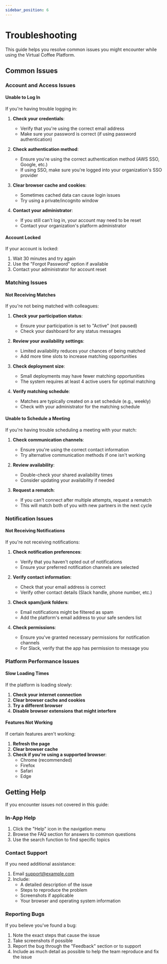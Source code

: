 ```yaml
---
sidebar_position: 6
---
```


# Troubleshooting

This guide helps you resolve common issues you might encounter while using the Virtual Coffee Platform.

## Common Issues

### Account and Access Issues

#### Unable to Log In

If you're having trouble logging in:

1. **Check your credentials**:
   - Verify that you're using the correct email address
   - Make sure your password is correct (if using password authentication)

2. **Check authentication method**:
   - Ensure you're using the correct authentication method (AWS SSO, Google, etc.)
   - If using SSO, make sure you're logged into your organization's SSO provider

3. **Clear browser cache and cookies**:
   - Sometimes cached data can cause login issues
   - Try using a private/incognito window

4. **Contact your administrator**:
   - If you still can't log in, your account may need to be reset
   - Contact your organization's platform administrator

#### Account Locked

If your account is locked:

1. Wait 30 minutes and try again
2. Use the "Forgot Password" option if available
3. Contact your administrator for account reset

### Matching Issues

#### Not Receiving Matches

If you're not being matched with colleagues:

1. **Check your participation status**:
   - Ensure your participation is set to "Active" (not paused)
   - Check your dashboard for any status messages

2. **Review your availability settings**:
   - Limited availability reduces your chances of being matched
   - Add more time slots to increase matching opportunities

3. **Check deployment size**:
   - Small deployments may have fewer matching opportunities
   - The system requires at least 4 active users for optimal matching

4. **Verify matching schedule**:
   - Matches are typically created on a set schedule (e.g., weekly)
   - Check with your administrator for the matching schedule

#### Unable to Schedule a Meeting

If you're having trouble scheduling a meeting with your match:

1. **Check communication channels**:
   - Ensure you're using the correct contact information
   - Try alternative communication methods if one isn't working

2. **Review availability**:
   - Double-check your shared availability times
   - Consider updating your availability if needed

3. **Request a rematch**:
   - If you can't connect after multiple attempts, request a rematch
   - This will match both of you with new partners in the next cycle

### Notification Issues

#### Not Receiving Notifications

If you're not receiving notifications:

1. **Check notification preferences**:
   - Verify that you haven't opted out of notifications
   - Ensure your preferred notification channels are selected

2. **Verify contact information**:
   - Check that your email address is correct
   - Verify other contact details (Slack handle, phone number, etc.)

3. **Check spam/junk folders**:
   - Email notifications might be filtered as spam
   - Add the platform's email address to your safe senders list

4. **Check permissions**:
   - Ensure you've granted necessary permissions for notification channels
   - For Slack, verify that the app has permission to message you

### Platform Performance Issues

#### Slow Loading Times

If the platform is loading slowly:

1. **Check your internet connection**
2. **Clear browser cache and cookies**
3. **Try a different browser**
4. **Disable browser extensions that might interfere**

#### Features Not Working

If certain features aren't working:

1. **Refresh the page**
2. **Clear browser cache**
3. **Check if you're using a supported browser**:
   - Chrome (recommended)
   - Firefox
   - Safari
   - Edge

## Getting Help

If you encounter issues not covered in this guide:

### In-App Help

1. Click the "Help" icon in the navigation menu
2. Browse the FAQ section for answers to common questions
3. Use the search function to find specific topics

### Contact Support

If you need additional assistance:

1. Email [support@example.com](mailto:support@example.com)
2. Include:
   - A detailed description of the issue
   - Steps to reproduce the problem
   - Screenshots if applicable
   - Your browser and operating system information

### Reporting Bugs

If you believe you've found a bug:

1. Note the exact steps that cause the issue
2. Take screenshots if possible
3. Report the bug through the "Feedback" section or to support
4. Include as much detail as possible to help the team reproduce and fix the issue